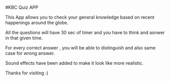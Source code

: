 #KBC Quiz APP

This App allows you to check your general knowledge based on recent happenings around the globe.

All the questions will have 30 sec of timer and you have to think and asnwer in that given time.

For every correct answer , you will be able to distinguish and also same case for wrong answer.

Sound effects have been added to make it look like more realistic. 

Thanks for visiting :) 
